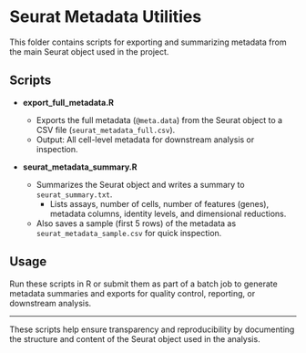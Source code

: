 # Seurat Metadata Utilities

This folder contains scripts for exporting and summarizing metadata from the main Seurat object used in the project.

## Scripts

- **export_full_metadata.R**
  - Exports the full metadata (`@meta.data`) from the Seurat object to a CSV file (`seurat_metadata_full.csv`).
  - Output: All cell-level metadata for downstream analysis or inspection.

- **seurat_metadata_summary.R**
  - Summarizes the Seurat object and writes a summary to `seurat_summary.txt`.
    - Lists assays, number of cells, number of features (genes), metadata columns, identity levels, and dimensional reductions.
  - Also saves a sample (first 5 rows) of the metadata as `seurat_metadata_sample.csv` for quick inspection.

## Usage

Run these scripts in R or submit them as part of a batch job to generate metadata summaries and exports for quality control, reporting, or downstream analysis.

---

These scripts help ensure transparency and reproducibility by documenting the structure and content of the Seurat object used in the analysis.

